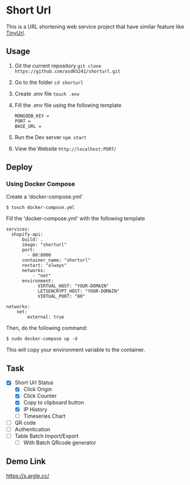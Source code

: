 # Short Url

This is a URL shortening web service project that have similar feature like [TinyUrl](https://tinyurl.com). 

## Usage

1. Git the current repository
  `git clone https://github.com/asd65241/shorturl.git`

2. Go to the folder
  `cd shorturl`

3. Create .env file
  `touch .env`

4. Fill the .env file using the following template

   ```
   MONGODB_KEY = 
   PORT = 
   BASE_URL = 
   ```

5. Run the Dev server
  `npm start`

6. View the Website
  `http://localhost:PORT/`

## Deploy 

### Using Docker Compose

Create a 'docker-compose.yml'

`$ touch docker-compose.yml`

Fill the 'docker-compose.yml' with the following template

```
services:
  shopify-api:
      build: .
      image: "shorturl"
      port:
        - 80:8000
      container_name: "shorturl"
      restart: "always"
      networks: 
          - "net"
      environment:
            VIRTUAL_HOST: "YOUR-DOMAIN"
            LETSENCRYPT_HOST: "YOUR-DOMAIN"
            VIRTUAL_PORT: "80"
          
networks:
    net:
        external: true

```

Then, do the following command:

`$ sudo docker-compose up -d`

This will copy your environment variable to the container.

## Task

- [x] Short Url Status
  - [x] Click Origin
  - [x] Click Counter
  - [x] Copy to clipboard button
  - [x] IP History
  - [ ] Timeseries Chart
- [ ] QR code
- [ ] Authentication
- [ ] Table Batch Import/Export
  - [ ] With Batch QRcode generator

## Demo Link

https://s.argle.cc/

